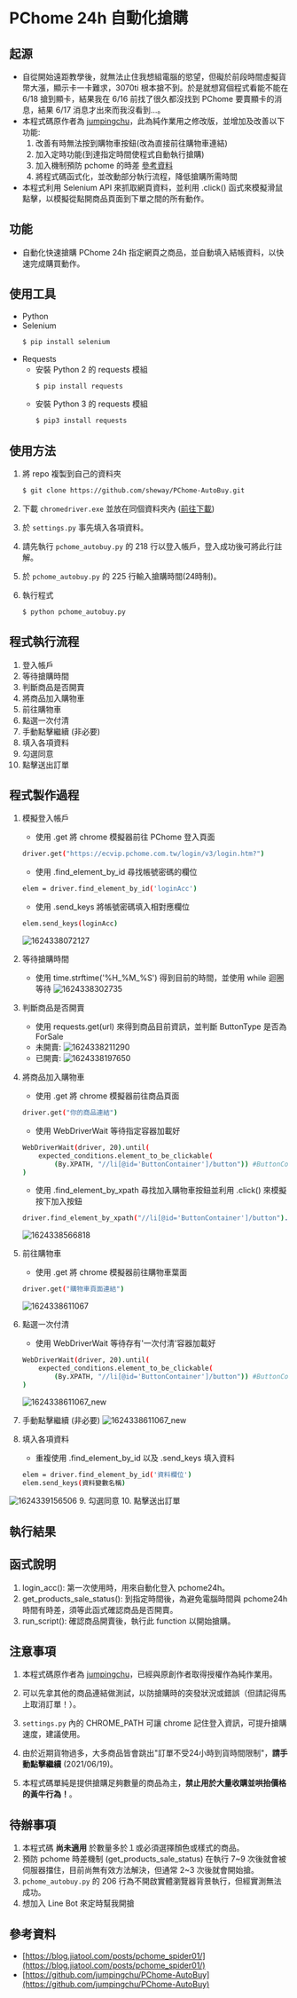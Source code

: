 # PChome 24h 自動化搶購

## 起源

* 自從開始遠距教學後，就無法止住我想組電腦的慾望，但礙於前段時間虛擬貨幣大漲，顯示卡一卡難求，3070ti 根本搶不到。於是就想寫個程式看能不能在 6/18 搶到顯卡，結果我在 6/16 前找了很久都沒找到
 PChome 要賣顯卡的消息，結果 6/17 消息才出來而我沒看到...。
* 本程式碼原作者為 [jumpingchu](https://github.com/jumpingchu/PChome-AutoBuy)，此為純作業用之修改版，並增加及改善以下功能:
    1. 改善有時無法按到購物車按鈕(改為直接前往購物車連結)
    2. 加入定時功能(到達指定時間使程式自動執行搶購)
    3. 加入機制預防 pchome 的時差 [參考資料](https://blog.jiatool.com/posts/pchome_spider01/)
    4. 將程式碼函式化，並改動部分執行流程，降低搶購所需時間
* 本程式利用 Selenium API 來抓取網頁資料，並利用 .click() 函式來模擬滑鼠點擊，以模擬從點開商品頁面到下單之間的所有動作。

## 功能

* 自動化快速搶購 PChome 24h 指定網頁之商品，並自動填入結帳資料，以快速完成購買動作。

## 使用工具

* Python
* Selenium
    ```bash
    $ pip install selenium
    ```
* Requests
  * 安裝 Python 2 的 requests 模組
    ```bash
    $ pip install requests
    ```
  * 安裝 Python 3 的 requests 模組
    ```bash
    $ pip3 install requests
    ```

## 使用方法

1. 將 repo 複製到自己的資料夾
    ```bash
    $ git clone https://github.com/sheway/PChome-AutoBuy.git
    ```

2. 下載 `chromedriver.exe` 並放在同個資料夾內 ([前往下載](http://chromedriver.storage.googleapis.com/index.html))
   
3. 於 `settings.py` 事先填入各項資料。

4. 請先執行 `pchome_autobuy.py` 的 218 行以登入帳戶，登入成功後可將此行註解。

5. 於 `pchome_autobuy.py` 的 225 行輸入搶購時間(24時制)。
   
6. 執行程式
    ```bash
    $ python pchome_autobuy.py
    ```

## 程式執行流程
1. 登入帳戶
2. 等待搶購時間
3. 判斷商品是否開賣
4. 將商品加入購物車
5. 前往購物車
6. 點選一次付清
7. 手動點擊繼續 (非必要)
8. 填入各項資料
9. 勾選同意
10. 點擊送出訂單

## 程式製作過程
1. 模擬登入帳戶
    * 使用 .get 將 chrome 模擬器前往 PChome 登入頁面
    ```bash
    driver.get("https://ecvip.pchome.com.tw/login/v3/login.htm?")
    ```
    * 使用 .find_element_by_id 尋找帳號密碼的欄位
    ```bash
    elem = driver.find_element_by_id('loginAcc')
    ```
    * 使用 .send_keys 將帳號密碼填入相對應欄位
    ```bash
    elem.send_keys(loginAcc)
    ```
    ![1624338072127](https://user-images.githubusercontent.com/67420772/122866098-ff144280-d359-11eb-8f63-2ed5fb9398d3.jpg)

2. 等待搶購時間
    * 使用 time.strftime('%H_%M_%S') 得到目前的時間，並使用 while 迴圈等待
    ![1624338302735](https://user-images.githubusercontent.com/67420772/122866501-a09b9400-d35a-11eb-8404-675b6adaa1fd.jpg)

3. 判斷商品是否開賣
    * 使用 requests.get(url) 來得到商品目前資訊，並判斷 ButtonType 是否為 ForSale
    * 未開賣:
    ![1624338211290](https://user-images.githubusercontent.com/67420772/122866331-59150800-d35a-11eb-994b-b54b84ef3e24.jpg)
    * 已開賣:
    ![1624338197650](https://user-images.githubusercontent.com/67420772/122866324-561a1780-d35a-11eb-8f78-9a22b9594c95.jpg)

4. 將商品加入購物車
    * 使用 .get 將 chrome 模擬器前往商品頁面
    ```bash
    driver.get("你的商品連結")
    ```
    * 使用 WebDriverWait 等待指定容器加載好
    ```bash
    WebDriverWait(driver, 20).until(
        expected_conditions.element_to_be_clickable(
            (By.XPATH, "//li[@id='ButtonContainer']/button")) #ButtonContainer為 PChome 定義的變數名稱
    )
    ```
    * 使用 .find_element_by_xpath 尋找加入購物車按鈕並利用 .click() 來模擬按下加入按鈕
    ```bash
    driver.find_element_by_xpath("//li[@id='ButtonContainer']/button").click()
    ``` 
    ![1624338566818](https://user-images.githubusercontent.com/67420772/122867931-da6d9a00-d35c-11eb-9592-abc7547b5790.jpg)

5. 前往購物車
    * 使用 .get 將 chrome 模擬器前往購物車葉面
    ```bash
    driver.get("購物車頁面連結")
    ```
    ![1624338611067](https://user-images.githubusercontent.com/67420772/122867960-e3f70200-d35c-11eb-874f-89a0e6974cb3.jpg)

6. 點選一次付清
    * 使用 WebDriverWait 等待存有'一次付清'容器加載好
    ```bash
    WebDriverWait(driver, 20).until(
        expected_conditions.element_to_be_clickable(
            (By.XPATH, "//li[@id='ButtonContainer']/button")) #ButtonContainer為 PChome 定義的變數名稱
    )
    ```
    ![1624338611067_new](https://user-images.githubusercontent.com/67420772/122868093-0db02900-d35d-11eb-84f8-60ad394176cc.jpg)

7. 手動點擊繼續 (非必要)
    ![1624338611067_new](https://user-images.githubusercontent.com/67420772/122868189-36382300-d35d-11eb-8e6f-6e1a274d0a13.jpg)

8. 填入各項資料
    * 重複使用 .find_element_by_id 以及 .send_keys 填入資料
    ```bash
    elem = driver.find_element_by_id('資料欄位')
    elem.send_keys(資料變數名稱)
    ```
![1624339156506](https://user-images.githubusercontent.com/67420772/122868374-74cddd80-d35d-11eb-8870-b89419a0d27c.jpg)
9. 勾選同意
10. 點擊送出訂單

## 執行結果


## 函式說明
1. login_acc(): 第一次使用時，用來自動化登入 pchome24h。
2. get_products_sale_status(): 到指定時間後，為避免電腦時間與 pchome24h 時間有時差，須等此函式確認商品是否開賣。
3. run_script(): 確認商品開賣後，執行此 function 以開始搶購。

## 注意事項
1. 本程式碼原作者為 [jumpingchu](https://github.com/jumpingchu/PChome-AutoBuy)，已經與原創作者取得授權作為純作業用。

2. 可以先拿其他的商品連結做測試，以防搶購時的突發狀況或錯誤（但請記得馬上取消訂單！）。
   
3. `settings.py` 內的 CHROME_PATH 可讓 chrome 記住登入資訊，可提升搶購速度，建議使用。

4. 由於近期貨物過多，大多商品皆會跳出"訂單不受24小時到貨時間限制"，**請手動點擊繼續** (2021/06/19)。

5. 本程式碼單純是提供搶購足夠數量的商品為主，**禁止用於大量收購並哄抬價格的黃牛行為！**。

## 待辦事項
1. 本程式碼 **尚未適用** 於數量多於１或必須選擇顏色或樣式的商品。
2. 預防 pchome 時差機制 (get_products_sale_status) 在執行 7\~9 次後就會被伺服器擋住，目前尚無有效方法解決，但通常 2\~3 次後就會開始搶。
3. `pchome_autobuy.py` 的 206 行為不開啟實體瀏覽器背景執行，但經實測無法成功。
4. 想加入 Line Bot 來定時幫我開搶

## 參考資料
* [https://blog.jiatool.com/posts/pchome_spider01/](https://blog.jiatool.com/posts/pchome_spider01/)
* [https://github.com/jumpingchu/PChome-AutoBuy](https://github.com/jumpingchu/PChome-AutoBuy)
